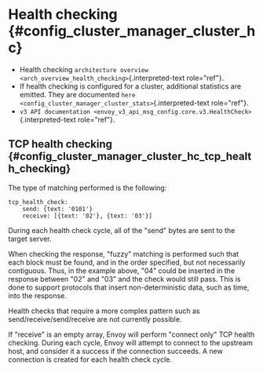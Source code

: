 Health checking {#config_cluster_manager_cluster_hc}
===============

-   Health checking
    `architecture overview <arch_overview_health_checking>`{.interpreted-text
    role="ref"}.
-   If health checking is configured for a cluster, additional
    statistics are emitted. They are documented
    `here <config_cluster_manager_cluster_stats>`{.interpreted-text
    role="ref"}.
-   `v3 API documentation <envoy_v3_api_msg_config.core.v3.HealthCheck>`{.interpreted-text
    role="ref"}.

TCP health checking {#config_cluster_manager_cluster_hc_tcp_health_checking}
-------------------

The type of matching performed is the following:

``` {.yaml}
tcp_health_check:
    send: {text: '0101'}
    receive: [{text: '02'}, {text: '03'}]
```

During each health check cycle, all of the \"send\" bytes are sent to
the target server.

When checking the response, \"fuzzy\" matching is performed such that
each block must be found, and in the order specified, but not
necessarily contiguous. Thus, in the example above, \"04\" could be
inserted in the response between \"02\" and \"03\" and the check would
still pass. This is done to support protocols that insert
non-deterministic data, such as time, into the response.

Health checks that require a more complex pattern such as
send/receive/send/receive are not currently possible.

If \"receive\" is an empty array, Envoy will perform \"connect only\"
TCP health checking. During each cycle, Envoy will attempt to connect to
the upstream host, and consider it a success if the connection succeeds.
A new connection is created for each health check cycle.
